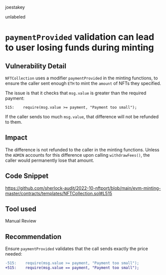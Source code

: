 joestakey

unlabeled

# `paymentProvided` validation can lead to user losing funds during minting

## Vulnerability Detail
`NFTCollection` uses a modifier `paymentProvided` in the minting functions, to ensure the caller sent enough `ETH` to mint the `amount` of NFTs they specified.

The issue is that it checks that `msg.value` is greater than the required payment:
```solidity
515:    require(msg.value >= payment, "Payment too small");
```
If the caller sends too much `msg.value`, that difference will not be refunded to them.

## Impact
The difference is not refunded to the caller in the minting functions.
Unless the `ADMIN` accounts for this difference upon calling `withdrawFees()`, the caller would permanently lose that amount.

## Code Snippet
https://github.com/sherlock-audit/2022-10-nftport/blob/main/evm-minting-master/contracts/templates/NFTCollection.sol#L515

## Tool used
Manual Review

## Recommendation
Ensure `paymentProvided` validates that the call sends exactly the price needed:

```diff
-515:    require(msg.value >= payment, "Payment too small");
+515:    require(msg.value == payment, "Payment too small");
```